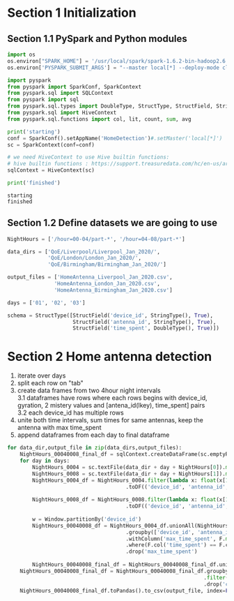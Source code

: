 
# Section 1 Initialization 
## Section 1.1 PySpark and Python modules


```python
import os
os.environ["SPARK_HOME"] = '/usr/local/spark/spark-1.6.2-bin-hadoop2.6'
os.environ['PYSPARK_SUBMIT_ARGS'] = "--master local[*] --deploy-mode client --packages com.databricks:spark-csv_2.11:1.3.0 pyspark-shell"

import pyspark
from pyspark import SparkConf, SparkContext
from pyspark.sql import SQLContext
from pyspark import sql
from pyspark.sql.types import DoubleType, StructType, StructField, StringType
from pyspark.sql import HiveContext
from pyspark.sql.functions import col, lit, count, sum, avg

print('starting')
conf = SparkConf().setAppName('HomeDetection')#.setMaster('local[*]')
sc = SparkContext(conf=conf)

# we need HiveContext to use Hive builtin functions:
# hive builtin functions : https://support.treasuredata.com/hc/en-us/articles/360001457367-Hive-Built-in-Aggregate-Functions
sqlContext = HiveContext(sc)

print('finished')
```

    starting
    finished


## Section 1.2 Define datasets we are going to use


```python
NightHours = ['/hour=00-04/part-*', '/hour=04-08/part-*']

data_dirs = ['QoE/Liverpool/Liverpool_Jan_2020/',
             'QoE/London/London_Jan_2020/',
             'QoE/Birmingham/Birmingham_Jan_2020/']

output_files = ['HomeAntenna_Liverpool_Jan_2020.csv',
               'HomeAntenna_London_Jan_2020.csv',
               'HomeAntenna_Birmingham_Jan_2020.csv']

days = ['01', '02', '03']

schema = StructType([StructField('device_id', StringType(), True),
                     StructField('antenna_id', StringType(), True),
                     StructField('time_spent', DoubleType(), True)])
```

# Section 2 Home antenna detection

1. iterate over days 
2. split each row on "tab" 
3. create data frames from two 4hour night intervals  
  3.1 dataframes have rows where each rows begins with device_id, gyration, 2 mistery values and [antena_id(lkey), time_spent]  pairs  
  3.2 each device_id has multiple rows 
4. unite both time intervals, sum times for same antennas, keep the antenna with max time_spent 
5. append dataframes from each day to final dataframe 


```python
for data_dir,output_file in zip(data_dirs,output_files):
    NightHours_00040008_final_df = sqlContext.createDataFrame(sc.emptyRDD(), schema)
    for day in days:
        NightHours_0004 = sc.textFile(data_dir + day + NightHours[0]).map(lambda x: x.split('\t'))
        NightHours_0008 = sc.textFile(data_dir + day + NightHours[1]).map(lambda x: x.split('\t'))
        NightHours_0004_df = NightHours_0004.filter(lambda x: float(x[1]) <= 2000).flatMap(lambda x: [(x[0], x[i], x[i+1]) for i in range(5,len(x),2)])\
                                      .toDF(('device_id', 'antenna_id', 'time_spent'))
        
        NightHours_0008_df = NightHours_0008.filter(lambda x: float(x[1]) <= 2000).flatMap(lambda x: [(x[0], x[i], x[i+1]) for i in range(5,len(x),2)])\
                                      .toDF(('device_id', 'antenna_id', 'time_spent'))
        
        w = Window.partitionBy('device_id')
        NightHours_00040008_df = NightHours_0004_df.unionAll(NightHours_0008_df)\
                                      .groupby(['device_id', 'antenna_id']).agg(sum('time_spent').alias('time_spent'))\
                                      .withColumn('max_time_spent', F.max('time_spent').over(w))\
                                      .where(F.col('time_spent') == F.col('max_time_spent'))\
                                      .drop('max_time_spent')
        
        NightHours_00040008_final_df = NightHours_00040008_final_df.unionAll(NightHours_00040008_df)
    NightHours_00040008_final_df = NightHours_00040008_final_df.groupby(['device_id', 'antenna_id']).agg(count('antenna_id').alias('count_antenna_id'))\
                                                               .filter(col('count_antenna_id')>13)\
                                                               .drop('count_antenna_id')
    NightHours_00040008_final_df.toPandas().to_csv(output_file, index=False)
```
